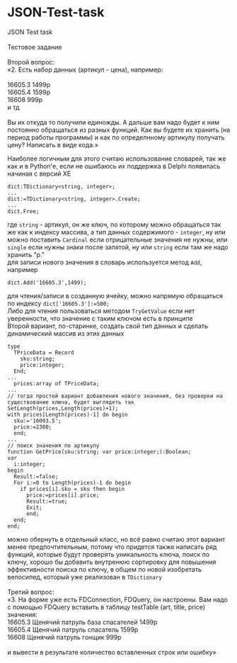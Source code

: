 # JSON-Test-task
 JSON Test task<br />
<br />
Тестовое задание <br />
<br />
Второй вопрос:<br />
«2. Есть набор данных (артикул - цена), например:<br />
<br />
16605.3		1499р<br />
16605.4		1599р<br />
16608		999р<br />
и тд<br />
<br />
Вы их откуда то получили единожды. А дальше вам надо будет к ним постоянно обращаться из разных функций. Как вы будете их хранить (на период работы программы) и как по определнному артикулу получать цену? Написать в виде кода.»<br />

Наиболее логичным для этого считаю использование словарей, так же как и в Python'е, если не ошибаюсь их поддержка в Delphi появилась начиная с версий XE<br />
```
dict:TDictionary<string, integer>;
...
dict:=TDictionary<string, integer>.Create;
...
dict.Free;
```
где ```string``` - артикул, он же ключ, по которому можно обращаться так же как к индексу массива, а тип данных содержимого - ```integer```, ну или можно поставить ```Cardinal``` если отрицательные значения не нужны, или ```single``` если нужны знаки после запятой, ну или ```string``` если там же надо хранить "р."<br />
для записи нового значения в словарь используется метод ```Add```, например
```
dict.Add('16605.3',1499);
```
для чтения/записи в созданную ячейку, можно напрямую обращаться по индексу ```dict['16605.3']:=500;``` <br />
Либо для чтения пользоваться методом ```TryGetValue``` если нет уверенности, что значение с таким ключом есть в принципе<br />
Второй вариант, по-старинке, создать свой тип данных и сделать динамический массив из этих данных<br />
```
type
  TPriceData = Record
    sku:string;
    price:integer;
  End;
...
  prices:array of TPriceData;
...
// тогда простой вариант добавления нового значения, без проверки на существование ключа, будет выглядеть так
SetLength(prices,Length(prices)+1);
with prices[Length(prices)-1] do begin
  sku:='16003.5';
  price:=2380;
  end;
...
// поиск значения по артикулу
function GetPrice(sku:string; var price:integer;):Boolean;
var
  i:integer;
begin
  Result:=false;
  For i:=0 to Length(prices)-1 do begin
    if prices[i].sku = sku then begin
      price:=prices[i].price;
      Result:=true;
      Exit;
      end;
  end;
end;
```
можно обернуть в отдельный класс, но всё равно считаю этот вариант менее предпочтительным, потому что придется также написать ряд функций, которые будут проверять уникальность ключа, поиск по ключу, хорошо бы добавить внутренюю сортировку для повышения эффективности поиска по ключу, в общем по новой изобретать велосипед, который уже реализован в ```TDictionary```<br />
<br />
Третий вопрос:<br />
«3. На форме уже есть FDConnection, FDQuery, он настроены. Вам надо с помощью FDQuery вставить в таблицу testTable (art, title, price) значения:<br />
16605.3		Щенячий патруль база спасателей	 	1499р<br />
16605.4		Щенячий патруль спасатель		1599р<br />
16608		Щенячий патруль гонщик			999р<br />
<br />
и вывести в результате количество вставленных строк или ошибку»<br />
<br />
